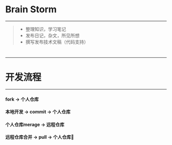 # Brain Storm

------

> * 整理知识，学习笔记
> * 发布日记，杂文，所见所想
> * 撰写发布技术文稿（代码支持）
#

------

# 开发流程

------
#### fork -> 个人仓库
#### 本地开发 -> commit -> 个人仓库
#### 个人仓库merage -> 远程仓库
#### 远程仓库合并 -> pull -> 个人仓库